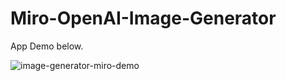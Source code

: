 # Miro-OpenAI-Image-Generator

App Demo below.

![image-generator-miro-demo](https://github.com/horeaporutiu/miro-developer-advocate-interview/assets/10428517/f6bffb7b-a197-4bdb-b56c-70fe2e73eafe)
